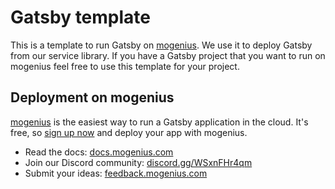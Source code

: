 # Gatsby template
This is a template to run Gatsby on [mogenius](https://mogenius.com). We use it to deploy Gatsby from our service library. If you have a Gatsby project that you want to run on mogenius feel free to use this template for your project.
## Deployment on mogenius
[mogenius](https://mogenius.com) is the easiest way to run a Gatsby application in the cloud. It's free, so [sign up now](https://studio.mogenius.com/user/registration) and deploy your app with mogenius.
- Read the docs: [docs.mogenius.com](https://docs.mogenius.com)
- Join our Discord community: [discord.gg/WSxnFHr4qm](https://discord.gg/WSxnFHr4qm)
- Submit your ideas: [feedback.mogenius.com](https://feedback.mogenius.com)
